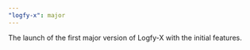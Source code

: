 ```yaml
---
"logfy-x": major
---
```


The launch of the first major version of Logfy-X with the initial features.
